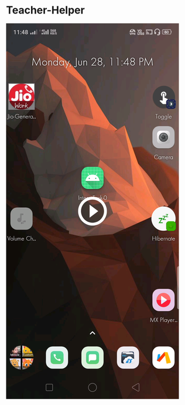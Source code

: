 # Teacher-Helper


[![SC2 Video](https://raw.githubusercontent.com/cozian1/spectrum-task1/master/vid.png)](https://user-images.githubusercontent.com/75639084/127777889-13c87253-7f61-4033-86b1-ec699fd9aa73.mp4)
